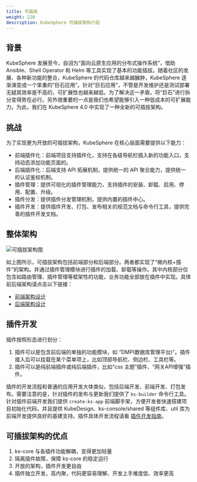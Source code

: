 ```yaml
---
title: 可插拔
weight: 220
description: KubeSphere 可插拔架构介绍
---
```


## 背景

KubeSphere 发展至今，自诩为“面向云原生应用的分布式操作系统”，借助 Ansible、Shell Operator 和 Helm 等工具实现了基本的功能插拔。随着社区的发展、各种新功能的整合，KubeSphere 的代码仓库越来越臃肿，KubeSphere 逐渐演变成一个笨重的“巨石应用”。针对“巨石应用”，不管是开发维护还是测试部署无疑其效率是不高的，可扩展性也越来越低。为了解决这一矛盾，将“巨石”进行拆分变得势在必行。另外很重要的一点是我们也希望能够引入一种低成本的可扩展能力。为此，我们在 KubeSphere 4.0 中实现了一种全新的可插拔架构。

## 挑战

为了实现更为开放的可插拔架构，KubeSphere 在核心层面需要提供以下能力：
* 前端插件化：前端项目支持插件化，支持在各级导航栏插入新的功能入口，支持动态添加功能页面的。
* 后端插件化：后端支持 API 拓展机制，提供统一的 API 聚合能力，提供统一的认证鉴权机制。
* 插件管理：提供可视化的插件管理能力，支持插件的安装、卸载、启用、停用、配置、升级。
* 插件分发：提供插件分发管理机制，提供内置的插件中心。
* 插件开发：提供插件开发、打包、发布相关的规范文档与命令行工具，提供完善的插件开发文档。

## 整体架构
![可插拔架构图](/images/pluggable-arch/pluggable-arch.png)

如上图所示，可插拔架构包括前端部分和后端部分。两者都实现了“微内核+插件”的架构。并通过插件管理模块进行插件的加载、卸载等操作。其中内核部分仅包含如路由管理、插件管理等框架性的功能，业务功能全部放在插件中实现。具体前后端架构请点击以下链接：

* [前端架构设计](./frontend-pluggable-architecture)
* [后端架构设计](./backend-pluggable-architecture)

## 插件开发

插件按照形态进行划分：

1. 插件可以是包含前后端的单独的功能模块，如 “DMP(数据库管理平台)”。插件接入后可以挂载在某个菜单项上，比如顶部导航栏、侧边栏、工具栏等。
2. 插件可以是纯前端插件或纯后端插件，比如“css 主题”插件、“网关API增强”插件。

插件的开发流程和普通的应用开发大体类似，包括后端开发、前端开发、打包发布。需要注意的是，针对插件的发布与更新我们提供了 `ks-builder` 命令行工具。针对插件前端开发我们提供 `create-ks-app` 前端脚手架，方便开发者快速搭建项目初始化代码，并且提供 KubeDesign、ks-console/shared 等组件库、util 库为前端开发提供良好的基建支持。插件具体开发流程请看 [插件开发指南](../../plugin-develoment-guide)。

## 可插拔架构的优点

1. ks-core 与各插件功能解耦，变得更加轻量
2. 隔离插件故障，保障 ks-core 的稳定运行
3. 开放的架构，插件开发更自由
4. 插件独立开发，高内聚，代码更容易理解、开发上手难度低、效率更高
